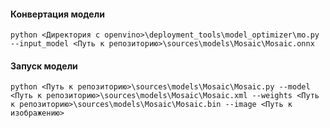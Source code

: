 #### Конвертация модели

`python <Директория с openvino>\deployment_tools\model_optimizer\mo.py --input_model <Путь к репозиторию>\sources\models\Mosaic\Mosaic.onnx`

#### Запуск модели

`python <Путь к репозиторию>\sources\models\Mosaic\Mosaic.py --model <Путь к репозиторию>\sources\models\Mosaic\Mosaic.xml --weights <Путь к репозиторию>\sources\models\Mosaic\Mosaic.bin --image <Путь к изображению>`